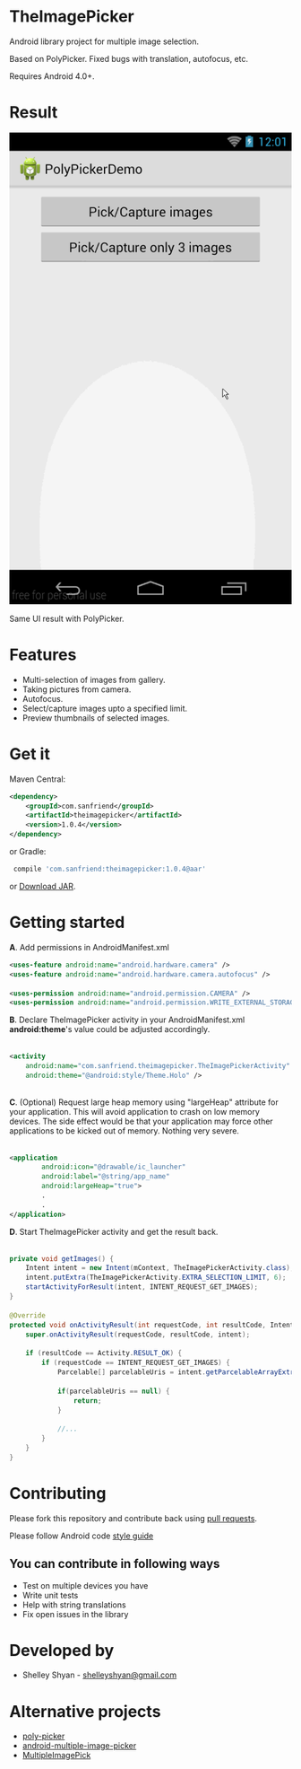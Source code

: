 # TheImagePicker
Android library project for multiple image selection.

Based on PolyPicker. Fixed bugs with translation, autofocus, etc.

Requires Android 4.0+.

Result
==========
![Result Image](preview.gif "Result Image")

Same UI result with PolyPicker.


Features
==========
* Multi-selection of images from gallery.
* Taking pictures from camera.
* Autofocus.
* Select/capture images upto a specified limit.
* Preview thumbnails of selected images.

Get it
==========

Maven Central:

```xml
<dependency>
    <groupId>com.sanfriend</groupId>
    <artifactId>theimagepicker</artifactId>
    <version>1.0.4</version>
</dependency>
```
or Gradle:
```groovy
 compile 'com.sanfriend:theimagepicker:1.0.4@aar'
```
or [Download JAR](https://bintray.com/artifact/download/fotock/maven/com/sanfriend/theimagepicker/1.0.4/theimagepicker-1.0.4-sources.jar).

Getting started
==========

**A**. Add permissions in AndroidManifest.xml

```xml
<uses-feature android:name="android.hardware.camera" />
<uses-feature android:name="android.hardware.camera.autofocus" />

<uses-permission android:name="android.permission.CAMERA" />
<uses-permission android:name="android.permission.WRITE_EXTERNAL_STORAGE" />
```


**B**. Declare TheImagePicker activity in your AndroidManifest.xml
   **android:theme**'s value could be adjusted accordingly.

```xml

<activity
    android:name="com.sanfriend.theimagepicker.TheImagePickerActivity"
    android:theme="@android:style/Theme.Holo" />
    
```


**C**. (Optional) Request large heap memory using "largeHeap" attribute for your application. This will avoid application to
crash on low memory devices. The side effect would be that your application may force
other applications to be kicked out of memory. Nothing very severe.

```xml

<application
        android:icon="@drawable/ic_launcher"
        android:label="@string/app_name"
        android:largeHeap="true">
        .
        .
</application>

```


**D**. Start TheImagePicker activity and get the result back.

```java

private void getImages() {
    Intent intent = new Intent(mContext, TheImagePickerActivity.class);
    intent.putExtra(TheImagePickerActivity.EXTRA_SELECTION_LIMIT, 6);  // upto 6 images could be selected.
    startActivityForResult(intent, INTENT_REQUEST_GET_IMAGES);
}

@Override
protected void onActivityResult(int requestCode, int resultCode, Intent intent) {
    super.onActivityResult(requestCode, resultCode, intent);

    if (resultCode == Activity.RESULT_OK) {
        if (requestCode == INTENT_REQUEST_GET_IMAGES) {
            Parcelable[] parcelableUris = intent.getParcelableArrayExtra(TheImagePickerActivity.EXTRA_IMAGE_URIS);

            if(parcelableUris == null) {
                return;
            }

            //...
        }
    }
}

```

Contributing
==============

Please fork this repository and contribute back using
[pull requests](https://github.com/fotock/TheImagePicker/pulls).

Please follow Android code [style guide](https://source.android.com/source/code-style.html)

## You can contribute in following ways
 * Test on multiple devices you have
 * Write unit tests
 * Help with string translations
 * Fix open issues in the library

Developed by
============
 * Shelley Shyan - <shelleyshyan@gmail.com>


Alternative projects
==========
* [poly-picker](https://github.com/jaydeepw/poly-picker)
* [android-multiple-image-picker](https://github.com/giljulio/android-multiple-image-picker)
* [MultipleImagePick](https://github.com/luminousman/MultipleImagePick)

